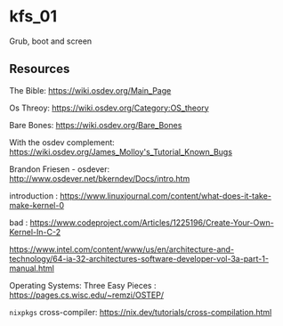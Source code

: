 # kfs_01
Grub, boot and screen

## Resources

The Bible: https://wiki.osdev.org/Main_Page

Os Threoy: https://wiki.osdev.org/Category:OS_theory

Bare Bones: https://wiki.osdev.org/Bare_Bones

With the osdev complement: https://wiki.osdev.org/James_Molloy's_Tutorial_Known_Bugs

Brandon Friesen - osdever: http://www.osdever.net/bkerndev/Docs/intro.htm

introduction : https://www.linuxjournal.com/content/what-does-it-take-make-kernel-0

bad : https://www.codeproject.com/Articles/1225196/Create-Your-Own-Kernel-In-C-2

https://www.intel.com/content/www/us/en/architecture-and-technology/64-ia-32-architectures-software-developer-vol-3a-part-1-manual.html

Operating Systems: Three Easy Pieces : https://pages.cs.wisc.edu/~remzi/OSTEP/

`nixpkgs` cross-compiler: https://nix.dev/tutorials/cross-compilation.html
